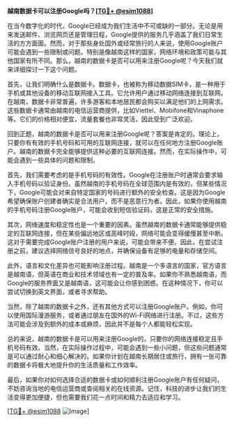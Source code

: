**越南数据卡可以注册Google吗？[[TG💪+ @esim1088](https://t.me/s/esim1088)]**

在当今数字化的时代，Google已经成为我们生活中不可或缺的一部分。无论是用来发送邮件、浏览网页还是管理日程，Google提供的服务几乎涵盖了我们日常生活的方方面面。然而，对于那些身处国外或经常旅行的人来说，使用Google账户可能会遇到一些限制或问题。特别是像越南这样的国家，网络环境和政策可能与其他国家有所不同。那么，越南的数据卡是否可以用来注册Google呢？今天我们就来详细探讨一下这个问题。

首先，让我们明确什么是数据卡。数据卡，也被称为移动数据SIM卡，是一种用于手机或其他设备的移动互联网接入工具。它允许用户通过移动网络连接到互联网。在越南，数据卡非常普遍，许多游客和本地居民都会购买以满足他们的上网需求。这些数据卡通常由越南的电信运营商提供，比如Viettel、Mobifone和Vinaphone等。它们的价格相对便宜，流量套餐也非常灵活，因此受到广泛欢迎。

回到正题，越南的数据卡是否可以用来注册Google呢？答案是肯定的。理论上，只要你有有效的手机号码和可用的互联网连接，就可以在任何地方注册Google账户。越南的数据卡完全能够提供这种必要的互联网连接。然而，在实际操作中，可能会遇到一些具体的问题和限制。

首先，我们需要考虑的是手机号码的有效性。Google在注册账户时通常会要求输入手机号码以验证身份。虽然越南的手机号码在全球范围内是有效的，但某些情况下，Google可能会对来自特定国家的号码进行额外的安全检查。这是因为Google希望确保账户创建者确实是合法用户，而不是恶意行为者。因此，如果你使用越南的手机号码注册Google账户，可能会收到短信验证码，这是正常的安全措施。

其次，网络速度和稳定性也是一个重要的因素。虽然越南的数据卡通常能够提供稳定的互联网连接，但在某些偏远地区或高峰时段，网络可能会变得缓慢甚至中断。这对于需要完成Google账户注册的用户来说，可能会带来不便。因此，在尝试注册之前，建议选择网络信号良好的地点，并确保设备有足够的电量和存储空间。

此外，语言和文化差异也可能影响注册过程。越南是一个多语言的国家，官方语言是越南语，但英语在商业和技术领域也有一定的普及率。如果你不熟悉越南语，而Google的服务界面又是越南语，这可能会让你感到困惑。在这种情况下，你可以尝试切换到英文界面，或者寻求帮助。

当然，除了越南的数据卡之外，还有其他方式可以注册Google账户。例如，你可以使用国际漫游服务，或者通过朋友在国外的Wi-Fi网络进行注册。不过，这些方法可能会涉及到额外的成本或麻烦，因此并不是每个人都能轻松实现。

总的来说，越南的数据卡是可以用来注册Google的，只要你的网络连接稳定且手机号码有效。当然，在实际操作过程中，可能会遇到一些小问题，但这些问题通常是可以通过耐心和细心解决的。如果你计划在越南长期居住或旅行，拥有一张可靠的数据卡将极大地提升你的生活质量和工作效率。

最后，如果你对如何选择合适的数据卡或如何顺利注册Google账户有任何疑问，不妨咨询当地的电信运营商或查阅相关的在线资源。记住，科技的进步让我们的生活变得更加便捷，但也需要我们花一点时间和精力去适应和学习。

[[TG💪+ @esim1088](https://t.me/s/esim1088) ![Image](https://i.postimg.cc/4NQfJmqS/Snipaste-2025-05-13-00-14-12.png)]